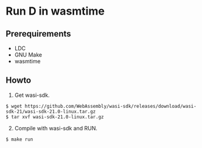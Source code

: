 # Run D in wasmtime

## Prerequirements

- LDC
- GNU Make
- wasmtime

## Howto

1. Get wasi-sdk.

```console
$ wget https://github.com/WebAssembly/wasi-sdk/releases/download/wasi-sdk-21/wasi-sdk-21.0-linux.tar.gz
$ tar xvf wasi-sdk-21.0-linux.tar.gz
```

2. Compile with wasi-sdk and RUN.

```console
$ make run
```
